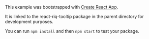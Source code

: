 This example was bootstrapped with [Create React App](https://github.com/facebook/create-react-app).

It is linked to the react-riq-tooltip package in the parent directory for development purposes.

You can run `npm install` and then `npm start` to test your package.
